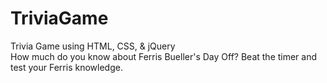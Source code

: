 # TriviaGame
Trivia Game using HTML, CSS, &amp; jQuery <br>
How much do you know about Ferris Bueller's Day Off? Beat the timer and test your Ferris knowledge.
